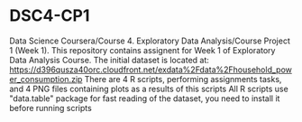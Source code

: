 # DSC4-CP1
Data Science Coursera/Course 4. Exploratory Data Analysis/Course Project 1 (Week 1).
This repository contains assignent for Week 1 of Exploratory Data Analysis Course.
The initial dataset is located at: https://d396qusza40orc.cloudfront.net/exdata%2Fdata%2Fhousehold_power_consumption.zip
There are 4 R scripts, performing assignments tasks, and 4 PNG files containing plots as a results of this scripts
All R scripts use "data.table" package for fast reading of the dataset, you need to install it before running scripts
